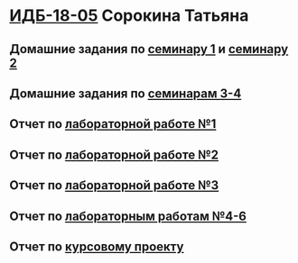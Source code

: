 # [ИДБ-18-05](https://github.com/stankin/design-part-1/wiki/list-idb-18-05) Сорокина Татьяна 
## Домашние задания по [семинару 1](https://github.com/stankin/design-part-1/wiki/sem1) и [семинару 2](https://github.com/stankin/design-part-1/wiki/sem2) 
## Домашние задания по [семинарам 3-4](https://github.com/TatyanaSor/TatyanaSor.github.io/wiki)
## Отчет по [лабораторной работе №1](https://github.com/TatyanaSor/TatyanaSor.github.io/wiki/Лабораторная-работа-№1)
## Отчет по [лабораторной работе №2](https://github.com/TatyanaSor/TatyanaSor.github.io/wiki/Лабораторная-работа-№2)
## Отчет по [лабораторной работе №3](https://github.com/TatyanaSor/TatyanaSor.github.io/wiki/Лабораторная-работа-№3)
## Отчет по [лабораторным работам №4-6](https://github.com/TatyanaSor/TatyanaSor.github.io/wiki/Лабораторные-работы-№4,5,6)
## Отчет по [курсовому проекту](https://github.com/TatyanaSor/TatyanaSor.github.io/wiki/%D0%9A%D1%83%D1%80%D1%81%D0%BE%D0%B2%D0%BE%D0%B9-%D0%BF%D1%80%D0%BE%D0%B5%D0%BA%D1%82)
